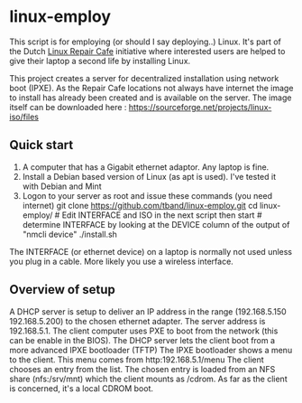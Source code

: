 # linux-employ
This script is for employing (or should I say deploying..) Linux. It's part of the Dutch [Linux Repair Cafe](https://www.repaircafe.org/linux-repair-cafe/) initiative where interested users are helped to give their laptop a second life by installing Linux.

This project creates a server for decentralized installation using network boot (IPXE). As the Repair Cafe locations not always have internet the image to install has already been created and is available on the server. The image itself can be downloaded here : https://sourceforge.net/projects/linux-iso/files

## Quick start
1. A computer that has a Gigabit ethernet adaptor. Any laptop is fine.
2. Install a Debian based version of Linux (as apt is used). I've tested it with Debian and Mint
3. Logon to your server as root and issue these commands (you need internet)
   git clone https://github.com/tband/linux-employ.git
   cd linux-employ/
   \# Edit INTERFACE and ISO in the next script then start
   \# determine INTERFACE by looking at the DEVICE column of the output of "nmcli device"
   ./install.sh

The INTERFACE (or ethernet device) on a laptop is normally not used unless you plug in a cable. More likely you use a wireless interface.
## Overview of setup
A DHCP server is setup to deliver an IP address in the range (192.168.5.150 192.168.5.200) to the chosen ethernet adapter. The server address is 192.168.5.1. The client computer uses PXE to boot from the network (this can be enable in the BIOS). 
The DHCP server lets the client boot from a more advanced IPXE bootloader (TFTP)
The IPXE bootloader shows a menu to the client. This menu comes from http:192.168.5.1/menu
The client chooses an entry from the list.
The chosen entry is loaded from an NFS share (nfs:/srv/mnt) which the client mounts as /cdrom. As far as the client is concerned, it's a local CDROM boot.
